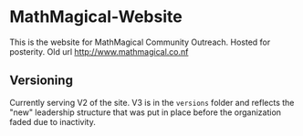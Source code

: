 # MathMagical-Website
This is the website for MathMagical Community Outreach. Hosted for posterity. Old url http://www.mathmagical.co.nf

## Versioning
Currently serving V2 of the site. V3 is in the `versions` folder and reflects the "new" leadership structure that was put in place before the organization faded due to inactivity.
